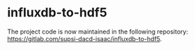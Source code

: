 # influxdb-to-hdf5

The project code is now maintained in the following repository: https://gitlab.com/supsi-dacd-isaac/influxdb-to-hdf5.

